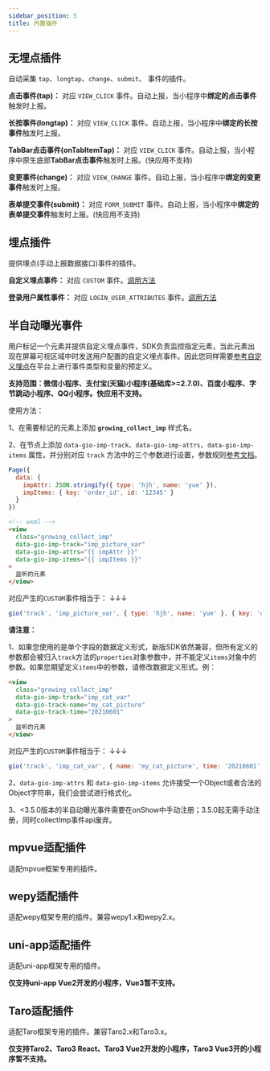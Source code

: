 ```yaml
---
sidebar_position: 5
title: 内置插件
---
```


## 无埋点插件

自动采集 `tap`、`longtap`、`change`、`submit`、 事件的插件。

**点击事件(tap)：** 对应 `VIEW_CLICK` 事件。自动上报，当小程序中**绑定的点击事件**触发时上报。

**长按事件(longtap)：** 对应 `VIEW_CLICK` 事件。自动上报，当小程序中**绑定的长按事件**触发时上报。

**TabBar点击事件(onTabItemTap)：** 对应 `VIEW_CLICK` 事件。自动上报，当小程序中原生底部**TabBar点击事件**触发时上报。(快应用不支持)

**变更事件(change)：** 对应 `VIEW_CHANGE` 事件。自动上报，当小程序中**绑定的变更事件**触发时上报。

**表单提交事件(submit)：** 对应 `FORM_SUBMIT` 事件。自动上报，当小程序中**绑定的表单提交事件**触发时上报。(快应用不支持)

## 埋点插件

提供埋点(手动上报数据接口)事件的插件。

**自定义埋点事件：** 对应 `CUSTOM` 事件。[调用方法](/docs/miniprogram/3.5/commonlyApi#4自定义埋点)

**登录用户属性事件：** 对应 `LOGIN_USER_ATTRIBUTES` 事件。[调用方法](/docs/miniprogram/3.5/commonlyApi#5登录用户属性事件)

## 半自动曝光事件

用户标记一个元素并提供自定义埋点事件，SDK负责监控指定元素，当此元素出现在屏幕可视区域中时发送用户配置的自定义埋点事件。因此您同样需要[参考自定义埋点](/docs/miniprogram/3.5/commonlyApi#4自定义埋点)在平台上进行事件类型和变量的预定义。

**支持范围：微信小程序、支付宝(天猫)小程序(基础库>=2.7.0)、百度小程序、字节跳动小程序、QQ小程序。快应用不支持。**

使用方法：

1、在需要标记的元素上添加 **`growing_collect_imp`** 样式名。

2、在节点上添加 `data-gio-imp-track`、`data-gio-imp-attrs`、`data-gio-imp-items` 属性，并分别对应 `track` 方法中的三个参数进行设置，参数规则[参考文档](/docs/miniprogram/3.5/commonlyApi#4自定义埋点track)。

```js
Page({
  data: {
    impAttr: JSON.stringify({ type: 'hjh', name: 'yue' }),
    impItems: { key: 'order_id', id: '12345' }
  }
})
```

```html
<!-- wxml -->
<view
  class="growing_collect_imp"
  data-gio-imp-track="imp_picture_var"
  data-gio-imp-attrs="{{ impAttr }}"
  data-gio-imp-items="{{ impItems }}"
>
  监听的元素
</view>
```
对应产生的`CUSTOM`事件相当于： ↓↓↓
```js
gio('track', 'imp_picture_var', { type: 'hjh', name: 'yue' }, { key: 'order_id', id: '12345' });
```

**请注意：**

1、如果您使用的是单个字段的数据定义形式，新版SDK依然兼容，但所有定义的参数都会被归入`track`方法的`properties`对象参数中，并不能定义`items`对象中的参数。如果您期望定义`items`中的参数，请修改数据定义形式。例：
```html
<view
  class="growing_collect_imp"
  data-gio-imp-track="imp_cat_var"
  data-gio-track-name="my_cat_picture"
  data-gio-track-time="20210601"
>
  监听的元素
</view>
```
对应产生的`CUSTOM`事件相当于： ↓↓↓
```js
gio('track', 'imp_cat_var', { name: 'my_cat_picture', time: '20210601' });
```
2、`data-gio-imp-attrs` 和 `data-gio-imp-items` 允许接受一个Object或者合法的Object字符串，我们会尝试进行格式化。

3、<3.5.0版本的半自动曝光事件需要在onShow中手动注册；3.5.0起无需手动注册，同时collectImp事件api废弃。

## mpvue适配插件

适配mpvue框架专用的插件。

## wepy适配插件

适配wepy框架专用的插件。兼容wepy1.x和wepy2.x。

## uni-app适配插件

适配uni-app框架专用的插件。

**仅支持uni-app&nbsp;Vue2开发的小程序，Vue3暂不支持。**

## Taro适配插件

适配Taro框架专用的插件。兼容Taro2.x和Taro3.x。

**仅支持Taro2、Taro3 React、Taro3&nbsp;Vue2开发的小程序，Taro3&nbsp;Vue3开的小程序暂不支持。**
